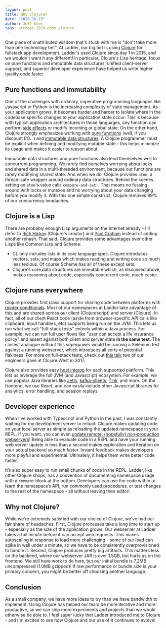 ```yaml
---
layout: post
title: Why Clojure?
date: "2020-10-29"
author: Jeff Chen
tags: october,2020,code,clojure
---
```


One piece of unattributed wisdom that's stuck with me is "don't take more than one technology bet". At Ladder, our big bet is using [Clojure](https://clojure.org/) for fullstack app development. Ladder's used Clojure since day 1 in 2015, and we wouldn't want it any different! In particular, Clojure's Lisp heritage, focus on pure functions and immutable data structures, unified client-server support, and superior developer experience have helped us write higher quality code faster.

<!-- excerpt -->

## Pure functions and immutability

One of the challenges with ordinary, imperative programming languages like Javascript or Python is the increasing complexity of state management. As your application grows, it becomes harder and harder to isolate where in the codebase specific changes to your application state occur. This is because with typical application architectures in those languages, any function can perform [side effects](https://en.wikipedia.org/wiki/Side_effect_%28computer_science%29) or modify incoming or global state. On the other hand, Clojure strongly emphasizes working with [pure functions](https://en.wikipedia.org/wiki/Pure_function) (well, if you discount I/O...) and [immutable data structures](https://clojure.org/about/state). A Clojure programmer must be explicit when defining and modifying mutable state - this helps minimize its usage and makes it easier to reason about.

Immutable data structures and pure functions also lend themselves well to concurrent programming. We rarely find ourselves worrying about locks and shared data in a multi-threaded environment, because our functions are rarely modifying shared state. And when we do, Clojure provides `atom`, a thread-safe wrapper around ordinary data structures. Behind the scenes, setting an `atom`'s value calls `compare-and-set!`. That means no fussing around with locks or mutexes and no worrying about your data changing before you modify it. With this one simple construct, Clojure removes 99% of our concurrency headaches.

## Clojure is a Lisp

There are probably enough Lisp arguments on the Internet already - I'll defer to [Rich Hickey](https://clojure.org/about/rationale#_lisp_is_a_good_thing) (Clojure's creator) and [Paul Graham](http://www.paulgraham.com/avg.html) instead of adding another rehash. That said, Clojure provides some advantages over other Lisps like Common Lisp and Scheme:

- CL only includes lists in its core language spec. Clojure introduces vectors, sets, and maps which makes reading and writing code so much less tedious. Of course Scheme has all of these except sets.
- Clojure's core data structures are immutable which, as discussed above, makes reasoning about code, especially concurrent code, much easier.

## Clojure runs everywhere

Clojure provides first class support for sharing code between platforms with [reader conditionals](https://clojure.org/guides/reader_conditionals). Most of our namespaces at Ladder take advantage of this and are shared across our client (Clojurescript) and server (Clojure). In fact, all of our client React code (aside from browser-specific API calls like clipboard, input handlers, etc) supports being run on the JVM. This lets us run what we call "full-stack tests" entirely within a Java process. For example, we can run full user flows like "user can accept a life insurance policy" and assert against both client and server state **in the same test**. The closest analogue without this superpower would be running a Selenium test against a running webserver, which introduces all sorts of potential flakiness. For more on full-stack tests, check out [this talk](https://www.youtube.com/watch?v=qijWBPYkRAQ&t=346s) two of our engineers gave at Clojure West in 2017.

Clojure also provides easy [host interop](https://clojure.org/guides/reader_conditionals#_host_interop) for each supported platform. This lets us leverage the full JVM (and Javascript) ecosystem. For example, we use popular Java libraries like [Jetty](https://www.eclipse.org/jetty/), [kafka-clients](https://mvnrepository.com/artifact/org.apache.kafka/kafka-clients), [Tink](https://github.com/google/tink), and more. On the frontend, we use React, and can easily include other Javascript libraries for analytics, error handling, and session replays.

## Developer experience

When I’ve worked with Typescript and Python in the past, I was constantly waiting for my development server to reload. Clojure makes updating code on your local server as simple as reloading the updated namespace in your REPL. If you want, you can even [update remote, (hopefully) non-production webservers](https://github.com/nrepl/nrepl)! Being able to evaluate code in a REPL and have your running web server update in less than a second makes exploration and iteration on your actual backend so much faster. Instant feedback makes developers more playful and experimental. Ultimately, it helps them write better code faster.

It’s also super easy to run small chunks of code in the REPL. Ladder, like other Clojure shops, has a convention of documenting namespace usage with a `comment` block at the bottom. Developers can use the code within to learn the namespace’s API, run commonly used procedures, or test changes to the rest of the namespace - all without leaving their editor!

## Why not Clojure?

While we're extremely satisfied with our choice of Clojure, we've had our fair share of headaches. First, Clojure processes take a long time to start up - especially as the size of the application grows. Our webserver at Ladder takes a full minute before it can accept web requests. This makes autoscaling in response to load more challenging - some of our load can spike in well under a minute, so we have to be consistently overprovisioned to handle it. Second, Clojure produces pretty big artifacts. This matters less on the backend, where our webserver JAR is over 1.5GB, but hurts us on the frontend. We still have work to do here, but our initial bundle is 7.2MB uncompressed (1.0MB gzipped)! If raw performance or bundle size is your primary concern, you might be better off choosing another language.

## Conclusion

As a small company, we have more ideas to try than we have bandwidth to implement. Using Clojure has helped our team be more iterative and more productive, so we can ship more experiments and projects than we would otherwise be able to. I feel super lucky that Ladder introduced me to Clojure - and I'm excited to see how Clojure and our use of it continues to evolve!
